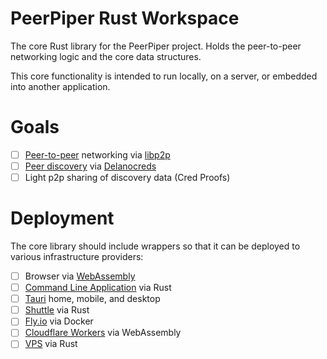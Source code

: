 # PeerPiper Rust Workspace

The core Rust library for the PeerPiper project. Holds the peer-to-peer networking logic and the core data structures.

This core functionality is intended to run locally, on a server, or embedded into another application.

# Goals

- [ ] [Peer-to-peer](https://en.wikipedia.org/wiki/Peer-to-peer) networking via [libp2p](https://libp2p.io/)
- [ ] [Peer discovery](https://en.wikipedia.org/wiki/Peer_discovery) via [Delanocreds](https://github.com/DougAnderson444/delanocreds)
- [ ] Light p2p sharing of discovery data (Cred Proofs)

# Deployment

The core library should include wrappers so that it can be deployed to various infrastructure providers:

- [ ] Browser via [WebAssembly](https://en.wikipedia.org/wiki/WebAssembly)
- [ ] [Command Line Application](https://en.wikipedia.org/wiki/Command-line_interface) via Rust
- [ ] [Tauri](https://tauri.studio/) home, mobile, and desktop
- [ ] [Shuttle](https://shuttle.dev/) via Rust
- [ ] [Fly.io](https://fly.io/) via Docker
- [ ] [Cloudflare Workers](https://workers.cloudflare.com/) via WebAssembly
- [ ] [VPS](https://en.wikipedia.org/wiki/Virtual_private_server) via Rust
